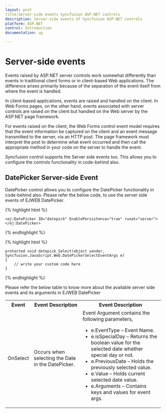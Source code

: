 ```yaml
---
layout: post
title:Server-side events Syncfusion ASP.NET controls
description: Server-side events of Syncfusion ASP.NET controls
platform: ASP.NET
control: Introduction
documentation: ug

---
```


# Server-side events

Events raised by ASP.NET server controls work somewhat differently than events in traditional client forms or in client-based Web applications. The difference arises primarily because of the separation of the event itself from where the event is handled.

In client-based applications, events are raised and handled on the client. In Web Forms pages, on the other hand, events associated with server controls are raised on the client but handled on the Web server by the ASP.NET page framework.

For events raised on the client, the Web Forms control event model requires that the event information be captured on the client and an event message transmitted to the server, via an HTTP post. The page framework must interpret the post to determine what event occurred and then call the appropriate method in your code on the server to handle the event.

Syncfusion control supports the Server side events too. This allows you to configure the controls functionality in code-behind also. 

## DatePicker Server-side Event 

DatePicker control allows you to configure the DatePicker functionality in code-behind also. Please refer the below code, to use the server side events of EJWEB DatePicker.

{% highlight html %}

    <ej:DatePicker ID="datepick" EnablePersistence="true" runat="server"></ej:DatePicker>

{% endhighlight %}

{% highlight html %}

    protected void datepick_Select(object sender, Syncfusion.JavaScript.Web.DatePickerSelectEventArgs e) 
    { 
        // write your custom code here 
    }

{% endhighlight %}

Please refer the below table to know more about the available server side events and its arguments in EJWEB DatePicker

<table> <tr> <th> Event</th><th> Event Description</th><th> Event Description</th></tr> <tr> <td> OnSelect</td><td> Occurs when selecting the Date in the DatePicker.</td><td> Event Argument contains the following parameters, <ul> <li>e.EventType – Event Name.</li> <li>e.isSpecialDay – Returns the boolean value for the selected date whether special day or not.</li> <li>e.PreviousDate – Holds the previously selected value.</li> <li>e.Value – Holds current selected date value.</li> <li>e.Arguments – Contains keys and values for event args.</li> </ul></td></tr> </table>

